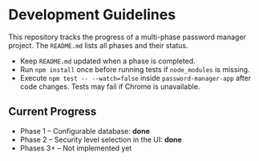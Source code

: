 # Development Guidelines

This repository tracks the progress of a multi-phase password manager project. The
`README.md` lists all phases and their status.

* Keep `README.md` updated when a phase is completed.
* Run `npm install` once before running tests if `node_modules` is missing.
* Execute `npm test -- --watch=false` inside `password-manager-app` after code
  changes. Tests may fail if Chrome is unavailable.

## Current Progress
* Phase 1 – Configurable database: **done**
* Phase 2 – Security level selection in the UI: **done**
* Phases 3+ – Not implemented yet
